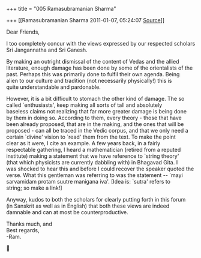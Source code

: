 +++
title = "005 Ramasubramanian Sharma"

+++
[[Ramasubramanian Sharma	2011-01-07, 05:24:07 [Source](https://groups.google.com/g/bvparishat/c/v31uWqMy4G8)]]



Dear Friends,

I too completely concur with the views expressed by our respected scholars  
Sri Jangannatha and Sri Ganesh.

By making an outright dismissal of the content of Vedas and the allied  
literature, enough damage has been done by some of the orientalists of the  
past. Perhaps this was primarily done to fulfil their own agenda. Being  
alien to our culture and tradition (not necessarily physically!) this is  
quite understandable and pardonable.

However, it is a bit difficult to stomach the other kind of damage. The so  
called \`enthusiasts', keep making all sorts of tall and absolutely  
baseless claims not realizing that far more greater damage is being done  
by them in doing so. According to them, every theory - those that have  
been already proposed, that are in the making, and the ones that will be  
proposed - can all be traced in the Vedic corpus, and that we only need a  
certain \`divine' vision to \`read' them from the text. To make the point  
clear as it were, I cite an example. A few years back, in a fairly  
respectable gathering, I heard a mathematician (retired from a reputed  
institute) making a statement that we have reference to \`string theory'  
(that which physicists are currently dabbling with) in Bhagavad Gita. I  
was shocked to hear this and before I could recover the speaker quoted the  
verse. What this gentleman was referring to was the statement -- \`mayi  
sarvamidam protam suutre manigana iva'. \[Idea is: \`sutra' refers to  
string; so make a link!\]

Anyway, kudos to both the scholars for clearly putting forth in this forum  
(in Sanskrit as well as in English) that both these views are indeed  
damnable and can at most be counterproductive.

Thanks much, and  
Best regards,  
-Ram.



